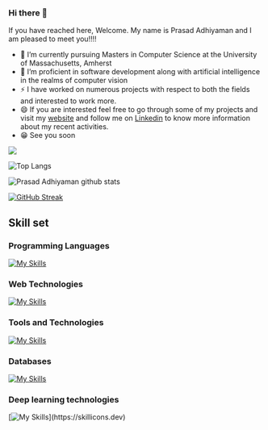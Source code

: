 ### Hi there 👋

If you have reached here, Welcome. My name is Prasad Adhiyaman and I am pleased to meet you!!!!
- 🌱 I’m currently pursuing Masters in Computer Science at the University of Massachusetts, Amherst
- 🔭 I’m proficient in software development along with artificial intelligence in the realms of computer vision
- ⚡ I have worked on numerous projects with respect to both the fields and interested to work more.
- 😄 If you are interested feel free to go through some of my projects and visit my <a href="https://prasadadhi08.wixsite.com/portfolio">website</a> and follow me on <a href="https://www.linkedin.com/in/prasad-adhiyaman/">Linkedin</a> to know more information about my recent activities.
- 😁 See you soon


![](https://komarev.com/ghpvc/?username=Prasad-adhi)

![Top Langs](https://github-readme-stats.vercel.app/api/top-langs/?username=Prasad-adhi&layout=compact&theme=radical&langs_count=10&hide=Jupyter%20Notebook)


![Prasad Adhiyaman github stats](https://github-readme-stats.vercel.app/api?username=Prasad-adhi&show_icons=true&theme=radical)

[![GitHub Streak](https://github-readme-streak-stats.herokuapp.com/?user=Prasad-adhi)](https://git.io/streak-stats)

## Skill set

### Programming Languages
[![My Skills](https://skillicons.dev/icons?i=py,cpp,c,java,dart,js,php)](https://skillicons.dev)

### Web Technologies
[![My Skills](https://skillicons.dev/icons?i=spring,ts,react,nodejs,graphql,flask,django,tailwind)](https://skillicons.dev)

### Tools and Technologies
[![My Skills](https://skillicons.dev/icons?i=docker,postman,aws.jenkins,git,github,githubactions)](https://skillicons.dev)

### Databases
[![My Skills](https://skillicons.dev/icons?i=postgres,mysql,mongodb,redis,firebase)](https://skillicons.dev)

### Deep learning technologies
[![My Skills](https://skillicons.dev/icons?i=pytorch,tensorflow,sklearn,opencv,)](https://skillicons.dev)
<!--
**Prasad-adhi/Prasad-adhi** is a ✨ _special_ ✨ repository because its `README.md` (this file) appears on your GitHub profile.

Here are some ideas to get you started:

- 🔭 I’m currently working on ...

- 👯 I’m looking to collaborate on ...
- 🤔 I’m looking for help with ...
- 💬 Ask me about ...
- 📫 How to reach me: ...
- 😄 Pronouns: ...
- ⚡ Fun fact: ...
-->
